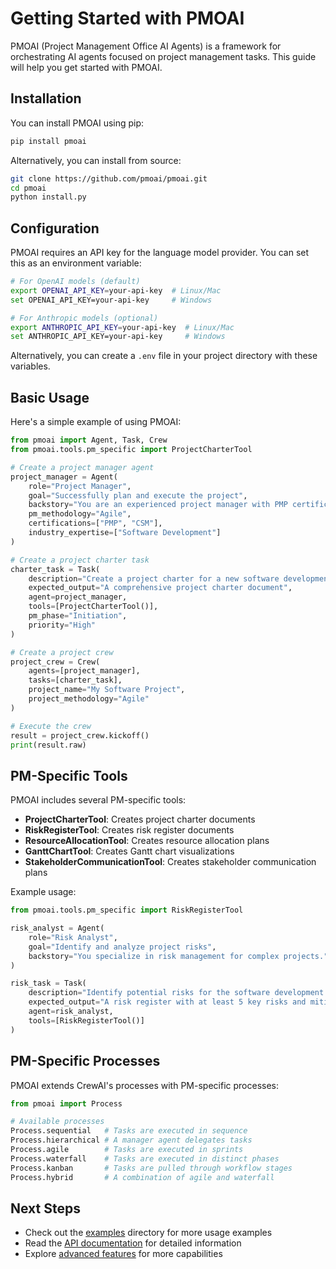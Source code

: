 # Getting Started with PMOAI

PMOAI (Project Management Office AI Agents) is a framework for orchestrating AI agents focused on project management tasks. This guide will help you get started with PMOAI.

## Installation

You can install PMOAI using pip:

```bash
pip install pmoai
```

Alternatively, you can install from source:

```bash
git clone https://github.com/pmoai/pmoai.git
cd pmoai
python install.py
```

## Configuration

PMOAI requires an API key for the language model provider. You can set this as an environment variable:

```bash
# For OpenAI models (default)
export OPENAI_API_KEY=your-api-key  # Linux/Mac
set OPENAI_API_KEY=your-api-key     # Windows

# For Anthropic models (optional)
export ANTHROPIC_API_KEY=your-api-key  # Linux/Mac
set ANTHROPIC_API_KEY=your-api-key     # Windows
```

Alternatively, you can create a `.env` file in your project directory with these variables.

## Basic Usage

Here's a simple example of using PMOAI:

```python
from pmoai import Agent, Task, Crew
from pmoai.tools.pm_specific import ProjectCharterTool

# Create a project manager agent
project_manager = Agent(
    role="Project Manager",
    goal="Successfully plan and execute the project",
    backstory="You are an experienced project manager with PMP certification.",
    pm_methodology="Agile",
    certifications=["PMP", "CSM"],
    industry_expertise=["Software Development"]
)

# Create a project charter task
charter_task = Task(
    description="Create a project charter for a new software development project",
    expected_output="A comprehensive project charter document",
    agent=project_manager,
    tools=[ProjectCharterTool()],
    pm_phase="Initiation",
    priority="High"
)

# Create a project crew
project_crew = Crew(
    agents=[project_manager],
    tasks=[charter_task],
    project_name="My Software Project",
    project_methodology="Agile"
)

# Execute the crew
result = project_crew.kickoff()
print(result.raw)
```

## PM-Specific Tools

PMOAI includes several PM-specific tools:

- **ProjectCharterTool**: Creates project charter documents
- **RiskRegisterTool**: Creates risk register documents
- **ResourceAllocationTool**: Creates resource allocation plans
- **GanttChartTool**: Creates Gantt chart visualizations
- **StakeholderCommunicationTool**: Creates stakeholder communication plans

Example usage:

```python
from pmoai.tools.pm_specific import RiskRegisterTool

risk_analyst = Agent(
    role="Risk Analyst",
    goal="Identify and analyze project risks",
    backstory="You specialize in risk management for complex projects."
)

risk_task = Task(
    description="Identify potential risks for the software development project",
    expected_output="A risk register with at least 5 key risks and mitigation strategies",
    agent=risk_analyst,
    tools=[RiskRegisterTool()]
)
```

## PM-Specific Processes

PMOAI extends CrewAI's processes with PM-specific processes:

```python
from pmoai import Process

# Available processes
Process.sequential   # Tasks are executed in sequence
Process.hierarchical # A manager agent delegates tasks
Process.agile        # Tasks are executed in sprints
Process.waterfall    # Tasks are executed in distinct phases
Process.kanban       # Tasks are pulled through workflow stages
Process.hybrid       # A combination of agile and waterfall
```

## Next Steps

- Check out the [examples](../examples) directory for more usage examples
- Read the [API documentation](./api_reference.md) for detailed information
- Explore [advanced features](./advanced_features.md) for more capabilities
